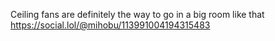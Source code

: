 Ceiling fans are definitely the way to go in a big room like that [<span class="invisible">https://</span><span class="ellipsis">social.lol/@mihobu/11399100419</span><span class="invisible">4315483</span>](https://social.lol/@mihobu/113991004194315483)